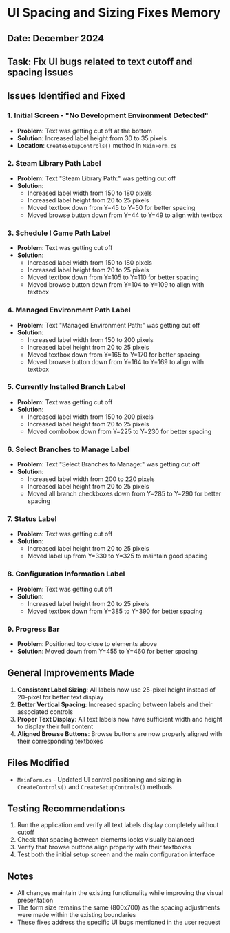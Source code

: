 # UI Spacing and Sizing Fixes Memory

## Date: December 2024
## Task: Fix UI bugs related to text cutoff and spacing issues

## Issues Identified and Fixed

### 1. Initial Screen - "No Development Environment Detected"
- **Problem**: Text was getting cut off at the bottom
- **Solution**: Increased label height from 30 to 35 pixels
- **Location**: `CreateSetupControls()` method in `MainForm.cs`

### 2. Steam Library Path Label
- **Problem**: Text "Steam Library Path:" was getting cut off
- **Solution**: 
  - Increased label width from 150 to 180 pixels
  - Increased label height from 20 to 25 pixels
  - Moved textbox down from Y=45 to Y=50 for better spacing
  - Moved browse button down from Y=44 to Y=49 to align with textbox

### 3. Schedule I Game Path Label
- **Problem**: Text was getting cut off
- **Solution**:
  - Increased label width from 150 to 180 pixels
  - Increased label height from 20 to 25 pixels
  - Moved textbox down from Y=105 to Y=110 for better spacing
  - Moved browse button down from Y=104 to Y=109 to align with textbox

### 4. Managed Environment Path Label
- **Problem**: Text "Managed Environment Path:" was getting cut off
- **Solution**:
  - Increased label width from 150 to 200 pixels
  - Increased label height from 20 to 25 pixels
  - Moved textbox down from Y=165 to Y=170 for better spacing
  - Moved browse button down from Y=164 to Y=169 to align with textbox

### 5. Currently Installed Branch Label
- **Problem**: Text was getting cut off
- **Solution**:
  - Increased label width from 150 to 200 pixels
  - Increased label height from 20 to 25 pixels
  - Moved combobox down from Y=225 to Y=230 for better spacing

### 6. Select Branches to Manage Label
- **Problem**: Text "Select Branches to Manage:" was getting cut off
- **Solution**:
  - Increased label width from 200 to 220 pixels
  - Increased label height from 20 to 25 pixels
  - Moved all branch checkboxes down from Y=285 to Y=290 for better spacing

### 7. Status Label
- **Problem**: Text was getting cut off
- **Solution**:
  - Increased label height from 20 to 25 pixels
  - Moved label up from Y=330 to Y=325 to maintain good spacing

### 8. Configuration Information Label
- **Problem**: Text was getting cut off
- **Solution**:
  - Increased label height from 20 to 25 pixels
  - Moved textbox down from Y=385 to Y=390 for better spacing

### 9. Progress Bar
- **Problem**: Positioned too close to elements above
- **Solution**: Moved down from Y=455 to Y=460 for better spacing

## General Improvements Made

1. **Consistent Label Sizing**: All labels now use 25-pixel height instead of 20-pixel for better text display
2. **Better Vertical Spacing**: Increased spacing between labels and their associated controls
3. **Proper Text Display**: All text labels now have sufficient width and height to display their full content
4. **Aligned Browse Buttons**: Browse buttons are now properly aligned with their corresponding textboxes

## Files Modified

- `MainForm.cs` - Updated UI control positioning and sizing in `CreateControls()` and `CreateSetupControls()` methods

## Testing Recommendations

1. Run the application and verify all text labels display completely without cutoff
2. Check that spacing between elements looks visually balanced
3. Verify that browse buttons align properly with their textboxes
4. Test both the initial setup screen and the main configuration interface

## Notes

- All changes maintain the existing functionality while improving the visual presentation
- The form size remains the same (800x700) as the spacing adjustments were made within the existing boundaries
- These fixes address the specific UI bugs mentioned in the user request
